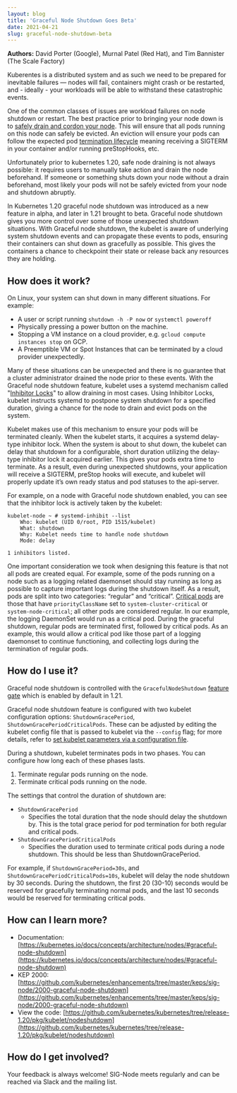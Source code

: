 ```yaml
---
layout: blog
title: 'Graceful Node Shutdown Goes Beta'
date: 2021-04-21
slug: graceful-node-shutdown-beta
---
```


**Authors:** David Porter (Google), Murnal Patel (Red Hat), and Tim Bannister (The Scale Factory)

Kuberentes is a distributed system and as such we need to be prepared for inevitable failures — nodes will fail, containers might crash or be restarted, and - ideally - your workloads will be able to withstand these catastrophic events. 

One of the common classes of issues are workload failures on node shutdown or restart. The best practice prior to bringing your node down is to [safely drain and cordon your node](https://kubernetes.io/docs/tasks/administer-cluster/safely-drain-node/). This will ensure that all pods running on this node can safely be evicted. An eviction will ensure your pods can follow the expected pod [termination lifecycle](https://kubernetes.io/docs/concepts/workloads/pods/pod-lifecycle/#pod-termination) meaning receiving a SIGTERM in your container and/or running preStopHooks, etc.

Unfortunately prior to kubernetes 1.20, safe node draining is not always possible: it requires users to manually take action and drain the node beforehand. If someone or something shuts down your node without a drain beforehand, most likely your pods will not be safely evicted from your node and shutdown abruptly. 

In Kubernetes 1.20 graceful node shutdown was introduced as a new feature in alpha, and later in 1.21 brought to beta. Graceful node shutdown gives you more control over some of those unexpected shutdown situations. With Graceful node shutdown, the kubelet is aware of underlying system shutdown events and can propagate these events to pods, ensuring their containers can shut down as gracefully as possible. This gives the containers a chance to checkpoint their state or release back any resources they are holding.

## How does it work?
On Linux, your system can shut down in many different situations. For example:
* A user or script running `shutdown -h -P now` or `systemctl poweroff`
* Physically pressing a power button on the machine.
* Stopping a VM instance on a cloud provider, e.g. `gcloud compute instances stop` on GCP.
* A Preemptible VM or Spot Instances that can be terminated by a cloud provider unexpectedly.

Many of these situations can be unexpected and there is no guarantee that a cluster administrator drained the node prior to these events. With the  Graceful node shutdown feature, kubelet uses a systemd mechanism called "[Inhibitor Locks](https://www.freedesktop.org/wiki/Software/systemd/inhibit)" to allow draining in most cases. Using Inhibitor Locks, kubelet instructs systemd to postpone system shutdown for a specified duration, giving a chance for the node to drain and evict pods on the system.

Kubelet makes use of this mechanism to ensure your pods will be terminated cleanly. When the kubelet starts, it acquires a systemd delay-type inhibitor lock. When the system is about to shut down, the kubelet can delay that shutdown for a configurable, short duration utilizing the delay-type inhibitor lock it acquired earlier. This gives your pods extra time to  terminate. As a result, even during unexpected shutdowns, your application will receive a SIGTERM, preStop hooks will execute, and kubelet will properly update it’s own ready status and pod statuses to the api-server.

For example, on a node with Graceful node shutdown enabled, you can see that the inhibitor lock is actively taken by the kubelet:

```
kubelet-node ~ # systemd-inhibit --list
    Who: kubelet (UID 0/root, PID 1515/kubelet)
    What: shutdown
    Why: Kubelet needs time to handle node shutdown
    Mode: delay

1 inhibitors listed.
```

One important consideration we took when designing this feature is that not all pods are created equal. For example, some of the pods running on a node such as a logging related daemonset should stay running as long as possible to capture important logs during the shutdown itself. As a result, pods are split into two categories: “regular” and “critical”. [Critical pods](https://kubernetes.io/docs/tasks/administer-cluster/guaranteed-scheduling-critical-addon-pods/#marking-pod-as-critical) are those that have `priorityClassName` set to `system-cluster-critical` or `system-node-critical`; all other pods are considered regular. In our example, the logging DaemonSet would run as a critical pod. During the graceful shutdown, regular pods are terminated first, followed by critical pods. As an example, this would allow a critical pod like those part of a logging daemonset to continue functioning, and collecting logs during the termination of regular pods.

## How do I use it?
Graceful node shutdown is controlled with the `GracefulNodeShutdown` [feature gate](https://github.com/kubernetes/website/blob/master/docs/reference/command-line-tools-reference/feature-gates) which is enabled by default in 1.21.

Graceful node shutdown feature is configured with two kubelet configuration options: `ShutdownGracePeriod`, `ShutdownGracePeriodCriticalPods`. These can be adjusted by editing the kubelet config file that is passed to kubelet via the `--config` flag; for more details, refer to [set kubelet parameters via a configuration file](https://kubernetes.io/docs/tasks/administer-cluster/kubelet-config-file/).

During a shutdown, kubelet terminates pods in two phases. You can configure how long each of these phases lasts.
1. Terminate regular pods running on the node.
2. Terminate critical pods running on the node.

The settings that control the duration of shutdown are:
* `ShutdownGracePeriod`
    * Specifies the total duration that the node should delay the shutdown by. This is the total grace period for pod termination for both regular and critical pods.
* `ShutdownGracePeriodCriticalPods`
    * Specifies the duration used to terminate critical pods during a node shutdown. This should be less than   ShutdownGracePeriod.

For example, if `ShutdownGracePeriod=30s`, and `ShutdownGracePeriodCriticalPods=10s`, kubelet will delay the node shutdown by 30 seconds. During the shutdown, the first 20 (30-10) seconds would be reserved for gracefully terminating normal pods, and the last 10 seconds would be reserved for terminating critical pods.

## How can I learn more?
* Documentation: [https://kubernetes.io/docs/concepts/architecture/nodes/#graceful-node-shutdown](https://kubernetes.io/docs/concepts/architecture/nodes/#graceful-node-shutdown)
* KEP 2000: [https://github.com/kubernetes/enhancements/tree/master/keps/sig-node/2000-graceful-node-shutdown](https://github.com/kubernetes/enhancements/tree/master/keps/sig-node/2000-graceful-node-shutdown)
* View the code: [https://github.com/kubernetes/kubernetes/tree/release-1.20/pkg/kubelet/nodeshutdown](https://github.com/kubernetes/kubernetes/tree/release-1.20/pkg/kubelet/nodeshutdown)

## How do I get involved?
Your feedback is always welcome! SIG-Node meets regularly and can be reached via Slack and the mailing list.